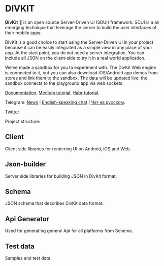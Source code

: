 # DIVKIT

**DivKit** 🐋 is an open source Server-Driven UI (SDUI) framework.
SDUI is a an emerging technique that leverage the server to build the user interfaces of their mobile apps.

DivKit is a good choice to start using the Server-Driven UI in your project because it can be easily integrated as a simple view in any place of your app. At the start point, you do not need  a server integration. You can include all JSON on the client-side to try it in a real world application.

We’ve made a sandbox for you to experiment with. The DivKit Web engine is connected to it, but you can also download iOS/Android app demos from stores and link them to the sandbox. The data will be updated live: the sandbox connects to the playground app via web sockets.

[Documentation](https://divkit.tech/doc). [Medium tutorial](https://medium.com/p/cad519252f0f). [Habr tutorial](https://habr.com/ru/company/yandex/blog/683886/).

Telegram: [News](https://t.me/divkit_news) | [English-speaking chat](https://t.me/divkit_community_en) | [Чат на русском](https://t.me/divkit_community_ru).

[Twitter](https://twitter.com/divkit)

Project structure:

## Client
Client side libraries for rendering UI on Android, iOS and Web.

## Json-builder
Server side libraries for building JSON in DivKit format.

## Schema
JSON schema that describes DivKit data format.

## Api Generator
Used for generating general Api for all platforms from Schema.

## Test data
Samples and test data.
